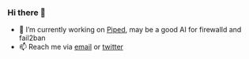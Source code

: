 ### Hi there 👋 

- 🔭 I’m currently working on [Piped](https://github.com/arashrasoulzadeh/piped), may be a good AI for firewalld and fail2ban
- 📫 Reach me via [email](arashrasoulzadeh@gmail.com) or [twitter](twitter.com/x3n0b1a)
